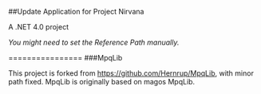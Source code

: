 ##Update Application for Project Nirvana

A .NET 4.0 project

*You might need to set the Reference Path manually.*

================
###MpqLib

This project is forked from https://github.com/Hernrup/MpqLib, with minor path fixed.
MpqLib is originally based on magos MpqLib.
